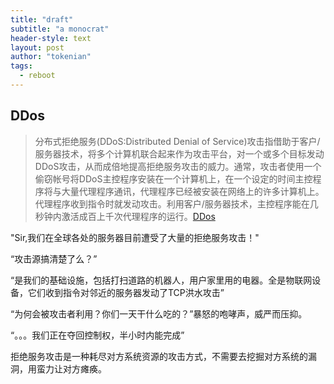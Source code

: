 ```yaml
---
title: "draft"
subtitle: "a monocrat"
header-style: text
layout: post
author: "tokenian"
tags:
  - reboot
---
```


## DDos

> 分布式拒绝服务(DDoS:Distributed Denial of Service)攻击指借助于客户/服务器技术，将多个计算机联合起来作为攻击平台，对一个或多个目标发动DDoS攻击，从而成倍地提高拒绝服务攻击的威力。通常，攻击者使用一个偷窃帐号将DDoS主控程序安装在一个计算机上，在一个设定的时间主控程序将与大量代理程序通讯，代理程序已经被安装在网络上的许多计算机上。代理程序收到指令时就发动攻击。利用客户/服务器技术，主控程序能在几秒钟内激活成百上千次代理程序的运行。[DDos](https://baike.baidu.com/item/分布式拒绝服务攻击/3802159?fromtitle=DDOS&fromid=444572)

"Sir,我们在全球各处的服务器目前遭受了大量的拒绝服务攻击！"

“攻击源搞清楚了么？”

“是我们的基础设施，包括打扫道路的机器人，用户家里用的电器。全是物联网设备，它们收到指令对邻近的服务器发动了TCP洪水攻击”

“为何会被攻击者利用？你们一天干什么吃的？”暴怒的咆哮声，威严而压抑。

“。。。我们正在夺回控制权，半小时内能完成”

拒绝服务攻击是一种耗尽对方系统资源的攻击方式，不需要去挖掘对方系统的漏洞，用蛮力让对方瘫痪。